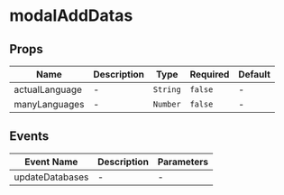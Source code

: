 # modalAddDatas

## Props

<!-- @vuese:modalAddDatas:props:start -->
|Name|Description|Type|Required|Default|
|---|---|---|---|---|
|actualLanguage|-|`String`|`false`|-|
|manyLanguages|-|`Number`|`false`|-|

<!-- @vuese:modalAddDatas:props:end -->


## Events

<!-- @vuese:modalAddDatas:events:start -->
|Event Name|Description|Parameters|
|---|---|---|
|updateDatabases|-|-|

<!-- @vuese:modalAddDatas:events:end -->


